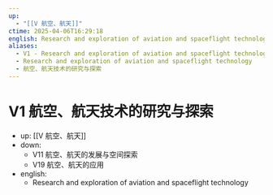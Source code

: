 ```yaml
---
up:
  - "[[V 航空、航天]]"
ctime: 2025-04-06T16:29:18
english: Research and exploration of aviation and spaceflight technology
aliases:
  - V1 - Research and exploration of aviation and spaceflight technology
  - Research and exploration of aviation and spaceflight technology
  - 航空、航天技术的研究与探索
---
```


# V1 航空、航天技术的研究与探索

- up: [[V 航空、航天]]
- down:
	- V11 航空、航天的发展与空间探索
	- V19 航空、航天的应用
- english:
	- Research and exploration of aviation and spaceflight technology
